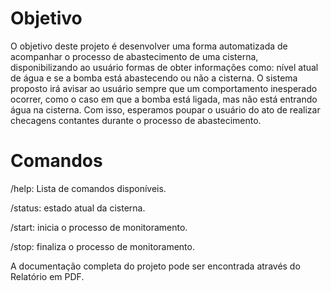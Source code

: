 # Objetivo

O objetivo deste projeto é desenvolver uma forma automatizada de acompanhar o processo de abastecimento de uma cisterna, disponibilizando ao usuário formas de obter
informações como: nível atual de água e se a bomba está abastecendo ou não a cisterna. O sistema proposto irá avisar ao usuário sempre que um comportamento inesperado ocorrer, como o caso em que a bomba está ligada, mas não está entrando água na cisterna. Com isso, esperamos poupar o usuário do ato de realizar checagens contantes durante o processo de abastecimento.

# Comandos

/help: Lista de comandos disponíveis.

/status: estado atual da cisterna.

/start: inicia o processo de monitoramento.

/stop: finaliza o processo de monitoramento.

A documentação completa do projeto pode ser encontrada através do Relatório em PDF.

